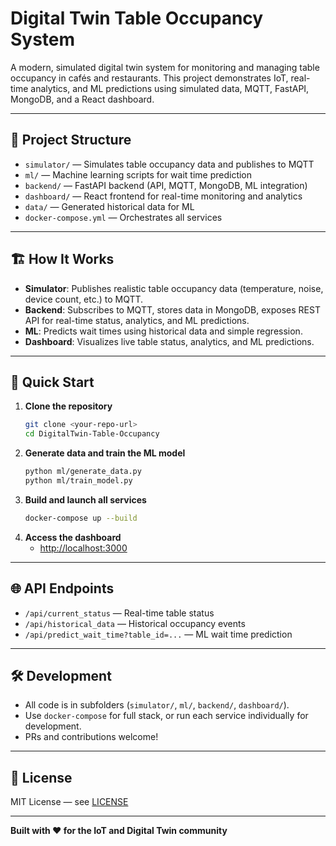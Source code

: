 # Digital Twin Table Occupancy System

A modern, simulated digital twin system for monitoring and managing table occupancy in cafés and restaurants. This project demonstrates IoT, real-time analytics, and ML predictions using simulated data, MQTT, FastAPI, MongoDB, and a React dashboard.

---

## 📁 Project Structure

- `simulator/` — Simulates table occupancy data and publishes to MQTT
- `ml/` — Machine learning scripts for wait time prediction
- `backend/` — FastAPI backend (API, MQTT, MongoDB, ML integration)
- `dashboard/` — React frontend for real-time monitoring and analytics
- `data/` — Generated historical data for ML
- `docker-compose.yml` — Orchestrates all services

---

## 🏗️ How It Works

- **Simulator**: Publishes realistic table occupancy data (temperature, noise, device count, etc.) to MQTT.
- **Backend**: Subscribes to MQTT, stores data in MongoDB, exposes REST API for real-time status, analytics, and ML predictions.
- **ML**: Predicts wait times using historical data and simple regression.
- **Dashboard**: Visualizes live table status, analytics, and ML predictions.

---

## 🚦 Quick Start

1. **Clone the repository**
   ```bash
   git clone <your-repo-url>
   cd DigitalTwin-Table-Occupancy
   ```
2. **Generate data and train the ML model**
   ```bash
   python ml/generate_data.py
   python ml/train_model.py
   ```
3. **Build and launch all services**
   ```bash
   docker-compose up --build
   ```
4. **Access the dashboard**
   - [http://localhost:3000](http://localhost:3000)

---

## 🌐 API Endpoints

- `/api/current_status` — Real-time table status
- `/api/historical_data` — Historical occupancy events
- `/api/predict_wait_time?table_id=...` — ML wait time prediction

---

## 🛠️ Development

- All code is in subfolders (`simulator/`, `ml/`, `backend/`, `dashboard/`).
- Use `docker-compose` for full stack, or run each service individually for development.
- PRs and contributions welcome!

---

## 📄 License

MIT License — see [LICENSE](LICENSE)

---

**Built with ❤️ for the IoT and Digital Twin community**
